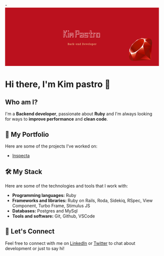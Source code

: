 -![cover github](https://github.com/kimpastro/kimpastro/blob/main/images/cover.png)

# Hi there, I'm Kim pastro 👋

## Who am I?

I'm a **Backend developer**, passionate about **Ruby** and I'm always looking for ways to **improve performance** and **clean code**.

## 🚀 My Portfolio

Here are some of the projects I've worked on:

- [Inspecta](https://inspecta.fly.dev)

## 🛠️ My Stack

Here are some of the technologies and tools that I work with:

- **Programming languages:** Ruby
- **Frameworks and libraries:** Ruby on Rails, Roda, Sidekiq, RSpec, View Component, Turbo Frame, Stimulus JS
- **Databases:** Postgres and MySql
- **Tools and software:** Git, Github, VSCode

## 🤝 Let's Connect

Feel free to connect with me on [LinkedIn](https://linkedin.com/in/kimpastro) or [Twitter](https://twitter.com/kimpastro) to chat about development or just to say hi!
